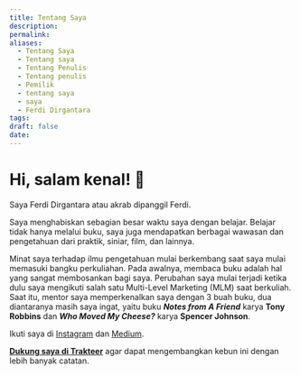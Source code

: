 ```yaml
---
title: Tentang Saya
description: 
permalink: 
aliases:
  - Tentang Saya
  - Tentang saya
  - Tentang Penulis
  - Tentang penulis
  - Pemilik
  - tentang saya
  - saya
  - Ferdi Dirgantara
tags: 
draft: false
date:
---
```

# Hi, salam kenal! 👋 
Saya Ferdi Dirgantara atau akrab dipanggil Ferdi. 

Saya menghabiskan sebagian besar waktu saya dengan belajar. Belajar tidak hanya melalui buku, saya juga mendapatkan berbagai wawasan dan pengetahuan dari praktik, siniar, film, dan lainnya.

Minat saya terhadap ilmu pengetahuan mulai berkembang saat saya mulai memasuki bangku perkuliahan. Pada awalnya, membaca buku adalah hal yang sangat membosankan bagi saya. Perubahan saya mulai terjadi ketika dulu saya mengikuti salah satu Multi-Level Marketing (MLM) saat berkuliah. Saat itu, mentor saya memperkenalkan saya dengan 3 buah buku, dua diantaranya masih saya ingat, yaitu buku **_Notes from A Friend_** karya **Tony Robbins** dan **_Who Moved My Cheese?_** karya **Spencer Johnson**.

Ikuti saya di [Instagram](https://instagram.com/frdi.d) dan [Medium](https://frdi.medium.com/).

[**Dukung saya di Trakteer**](https://trakteer.id/frdid/tip) agar dapat mengembangkan kebun ini dengan lebih banyak catatan.

<script type='text/javascript' src='https://assets.trakteer.id/js/trbtn-overlay.min.js'></script><script type='text/javascript' class='troverlay'>(function() {var trbtnId = trbtnOverlay.init('Dukung Saya di Trakteer','#284B63','https://trakteer.id/frdid/tip/embed/modal','https://cdn.trakteer.id/images/embed/trbtn-icon.png?date=18-11-2023','40','inline');trbtnOverlay.draw(trbtnId);})();</script>

